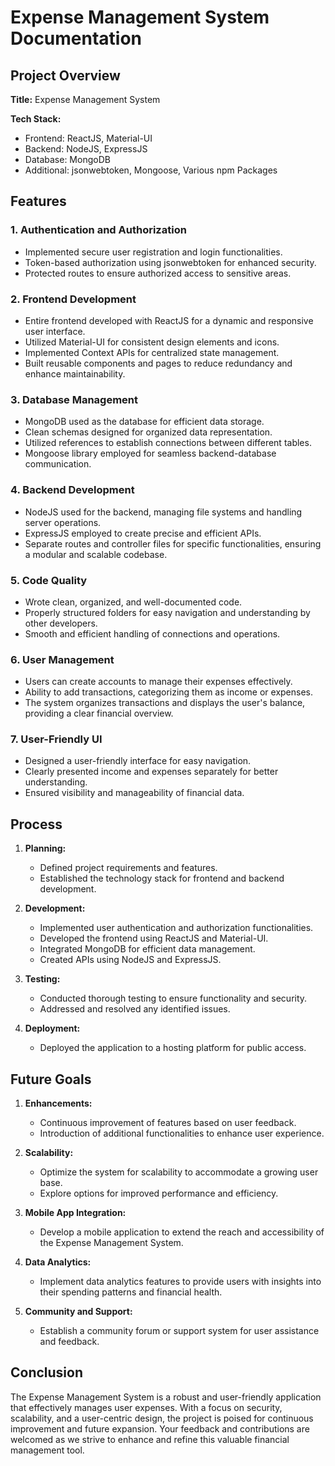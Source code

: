 # Expense Management System Documentation

## Project Overview

**Title:** Expense Management System

**Tech Stack:**
- Frontend: ReactJS, Material-UI
- Backend: NodeJS, ExpressJS
- Database: MongoDB
- Additional: jsonwebtoken, Mongoose, Various npm Packages

## Features

### 1. Authentication and Authorization
- Implemented secure user registration and login functionalities.
- Token-based authorization using jsonwebtoken for enhanced security.
- Protected routes to ensure authorized access to sensitive areas.

### 2. Frontend Development
- Entire frontend developed with ReactJS for a dynamic and responsive user interface.
- Utilized Material-UI for consistent design elements and icons.
- Implemented Context APIs for centralized state management.
- Built reusable components and pages to reduce redundancy and enhance maintainability.

### 3. Database Management
- MongoDB used as the database for efficient data storage.
- Clean schemas designed for organized data representation.
- Utilized references to establish connections between different tables.
- Mongoose library employed for seamless backend-database communication.

### 4. Backend Development
- NodeJS used for the backend, managing file systems and handling server operations.
- ExpressJS employed to create precise and efficient APIs.
- Separate routes and controller files for specific functionalities, ensuring a modular and scalable codebase.

### 5. Code Quality
- Wrote clean, organized, and well-documented code.
- Properly structured folders for easy navigation and understanding by other developers.
- Smooth and efficient handling of connections and operations.

### 6. User Management
- Users can create accounts to manage their expenses effectively.
- Ability to add transactions, categorizing them as income or expenses.
- The system organizes transactions and displays the user's balance, providing a clear financial overview.

### 7. User-Friendly UI
- Designed a user-friendly interface for easy navigation.
- Clearly presented income and expenses separately for better understanding.
- Ensured visibility and manageability of financial data.

## Process

1. **Planning:**
   - Defined project requirements and features.
   - Established the technology stack for frontend and backend development.

2. **Development:**
   - Implemented user authentication and authorization functionalities.
   - Developed the frontend using ReactJS and Material-UI.
   - Integrated MongoDB for efficient data management.
   - Created APIs using NodeJS and ExpressJS.

3. **Testing:**
   - Conducted thorough testing to ensure functionality and security.
   - Addressed and resolved any identified issues.

4. **Deployment:**
   - Deployed the application to a hosting platform for public access.

## Future Goals

1. **Enhancements:**
   - Continuous improvement of features based on user feedback.
   - Introduction of additional functionalities to enhance user experience.

2. **Scalability:**
   - Optimize the system for scalability to accommodate a growing user base.
   - Explore options for improved performance and efficiency.

3. **Mobile App Integration:**
   - Develop a mobile application to extend the reach and accessibility of the Expense Management System.

4. **Data Analytics:**
   - Implement data analytics features to provide users with insights into their spending patterns and financial health.

5. **Community and Support:**
   - Establish a community forum or support system for user assistance and feedback.

## Conclusion

The Expense Management System is a robust and user-friendly application that effectively manages user expenses. With a focus on security, scalability, and a user-centric design, the project is poised for continuous improvement and future expansion. Your feedback and contributions are welcomed as we strive to enhance and refine this valuable financial management tool.